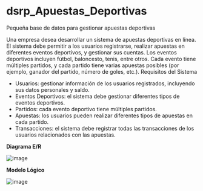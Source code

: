# dsrp_Apuestas_Deportivas
Pequeña base de datos para gestionar apuestas deportivas

Una empresa desea desarrollar un sistema de apuestas deportivas en línea. El sistema debe permitir a los usuarios registrarse, realizar apuestas en diferentes eventos deportivos, y gestionar sus cuentas. Los eventos deportivos incluyen fútbol, baloncesto, tenis, entre otros. Cada evento tiene múltiples partidos, y cada partido tiene varias apuestas posibles (por ejemplo, ganador del partido, número de goles, etc.).
Requisitos del Sistema
-	Usuarios: gestionar información de los usuarios registrados, incluyendo sus datos personales y saldo.
-	Eventos Deportivos: el sistema debe gestionar diferentes tipos de eventos deportivos.
-	Partidos: cada evento deportivo tiene múltiples partidos.
-	Apuestas: los usuarios pueden realizar diferentes tipos de apuestas en cada partido.
-	Transacciones: el sistema debe registrar todas las transacciones de los usuarios relacionados con las apuestas.

**Diagrama E/R**

![image](https://github.com/user-attachments/assets/9ec9d2c7-6f37-413f-a587-3ff0179d1c33)

**Modelo Lógico**

![image](https://github.com/user-attachments/assets/43328392-2a0a-4da4-99c1-dbb9398bb105)
